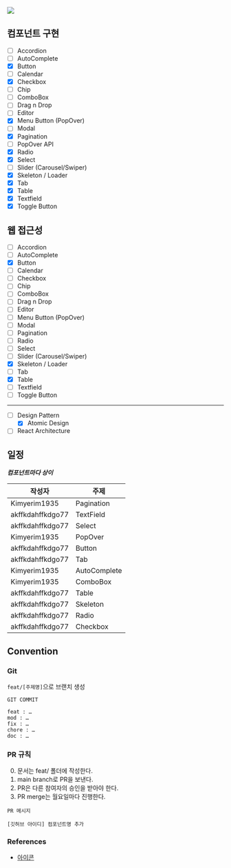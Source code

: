 ![](https://img.shields.io/badge/기간-2023--05~2023--06-blue)

## 컴포넌트 구현

-   [ ] Accordion
-   [ ] AutoComplete
-   [x] Button
-   [ ] Calendar
-   [x] Checkbox
-   [ ] Chip
-   [ ] ComboBox
-   [ ] Drag n Drop
-   [ ] Editor
-   [x] Menu Button (PopOver)
-   [ ] Modal
-   [x] Pagination
-   [ ] PopOver API
-   [x] Radio
-   [x] Select
-   [ ] Slider (Carousel/Swiper)
-   [x] Skeleton / Loader
-   [x] Tab
-   [x] Table
-   [x] Textfield
-   [x] Toggle Button

## 웹 접근성

-   [ ] Accordion
-   [ ] AutoComplete
-   [x] Button
-   [ ] Calendar
-   [ ] Checkbox
-   [ ] Chip
-   [ ] ComboBox
-   [ ] Drag n Drop
-   [ ] Editor
-   [ ] Menu Button (PopOver)
-   [ ] Modal
-   [ ] Pagination
-   [ ] Radio
-   [ ] Select
-   [ ] Slider (Carousel/Swiper)
-   [x] Skeleton / Loader
-   [ ] Tab
-   [x] Table
-   [ ] Textfield
-   [ ] Toggle Button

---

-   [ ] Design Pattern
    -   [x] Atomic Design
-   [ ] React Architecture

## 일정

**_컴포넌트마다 상이_**

| 작성자           | 주제         |
| ---------------- | ------------ |
| Kimyerim1935     | Pagination   |
| akffkdahffkdgo77 | TextField    |
| akffkdahffkdgo77 | Select       |
| Kimyerim1935     | PopOver      |
| akffkdahffkdgo77 | Button       |
| akffkdahffkdgo77 | Tab          |
| Kimyerim1935     | AutoComplete |
| Kimyerim1935     | ComboBox     |
| akffkdahffkdgo77 | Table        |
| akffkdahffkdgo77 | Skeleton     |
| akffkdahffkdgo77 | Radio        |
| akffkdahffkdgo77 | Checkbox     |

## Convention

### Git

<code>feat/[주제명]</code>으로 브랜치 생성

```
GIT COMMIT

feat : …
mod : …
fix : …
chore : …
doc : …
```

### PR 규칙

0. 문서는 feat/ 폴더에 작성한다.
1. main branch로 PR을 보낸다.
2. PR은 다른 참여자의 승인을 받아야 한다.
3. PR merge는 월요일마다 진행한다.

```
PR 메시지

[깃허브 아이디] 컴포넌트명 추가

```

### References

-   [아이콘](https://heroicons.com/)
